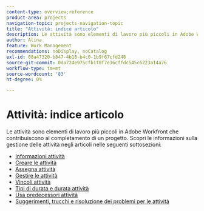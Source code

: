 ```yaml
---
content-type: overview;reference
product-area: projects
navigation-topic: projects-navigation-topic
title: "Attività: indice articolo"
description: Le attività sono elementi di lavoro più piccoli in Adobe Workfront che contribuiscono al completamento di un progetto. Per informazioni sulla gestione delle attività, consulta i seguenti articoli.
author: Alina
feature: Work Management
recommendations: noDisplay, noCatalog
exl-id: 08a47320-b847-4b18-b4c0-1b9f67cfd248
source-git-commit: 0da724e975cfb1f0f7e36cffdc545c6223a14a76
workflow-type: tm+mt
source-wordcount: '83'
ht-degree: 0%

---
```


# Attività: indice articolo

<!--Audited: 01/2024-->

Le attività sono elementi di lavoro più piccoli in Adobe Workfront che contribuiscono al completamento di un progetto. Scopri le informazioni sulla gestione delle attività negli articoli nelle seguenti sottosezioni:

* [Informazioni attività](../../manage-work/tasks/task-information/task-information.md)
* [Creare le attività](../../manage-work/tasks/create-tasks/create-tasks-overview-1.md)
* [Assegna attività](../../manage-work/tasks/assign-tasks/assign-tasks-1.md)
* [Gestire le attività](../../manage-work/tasks/manage-tasks/manage-tasks.md)
* [Vincoli attività](../../manage-work/tasks/task-constraints/task-constraints.md)
* [Tipi di durata e durata attività](../../manage-work/tasks/taskdurtn/task-duration-duration-type.md)
* [Usa predecessori attività](../../manage-work/tasks/use-prdcssrs/use-task-predecessors.md)
* [Suggerimenti, trucchi e risoluzione dei problemi per le attività](../../manage-work/tasks/tips-tricks-and-troubleshooting/tips-tricks-troubleshooting-tasks.md)
